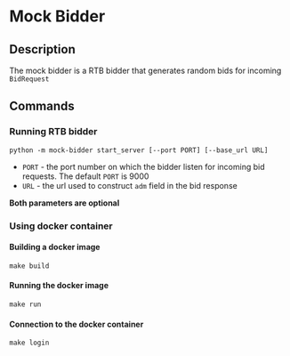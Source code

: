 # Mock Bidder
## Description
The mock bidder is a RTB bidder that generates random bids for incoming `BidRequest`
## Commands
### Running RTB bidder
```shell script
python -m mock-bidder start_server [--port PORT] [--base_url URL]
```
* `PORT` - the port number on which the bidder listen for incoming bid requests. The default `PORT` is 9000
* `URL` - the url used to construct `adm` field in the bid response

**Both parameters are optional**
### Using docker container 
#### Building a docker image
```shell script
make build
```
#### Running the docker image
```shell script
make run
```
#### Connection to the docker container
```shell script
make login
```